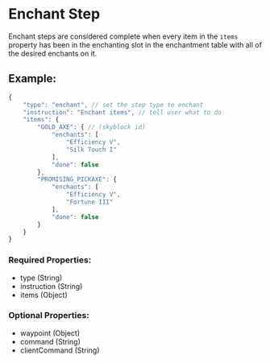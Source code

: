 # Enchant Step
Enchant steps are considered complete when every item in the ``items`` property has been in the enchanting slot in the enchantment table with all of the desired enchants on it.

## Example:
```js
{
    "type": "enchant", // set the step type to enchant
    "instruction": "Enchant items", // tell user what to do
    "items": {
        "GOLD_AXE": { // (skyblock id)
            "enchants": [
                "Efficiency V",
                "Silk Touch I"
            ],
            "done": false
        },
        "PROMISING_PICKAXE": {
            "enchants": [
                "Efficiency V",
                "Fortune III"
            ],
            "done": false
        }
    }
}
```
### Required Properties:
- type (String)
- instruction (String)
- items (Object)

### Optional Properties:
- waypoint (Object)
- command (String)
- clientCommand (String)
